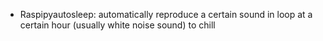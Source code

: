 - Raspipyautosleep: automatically reproduce a certain sound in loop at a certain hour (usually white noise sound) to chill

